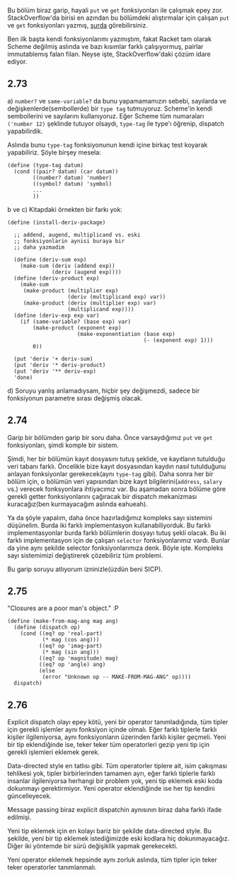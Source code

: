 Bu bölüm biraz garip, hayali `put` ve `get` fonksiyonları ile çalışmak epey zor. StackOverflow'da birisi en azından bu bölümdeki alıştırmalar için çalışan `put` ve `get` fonksiyonları yazmış, [şurda](http://stackoverflow.com/questions/5499005/how-do-i-get-the-functions-put-and-get-in-sicp-scheme-exercise-2-78-and-on) görebilirsiniz.

Ben ilk başta kendi fonksiyonlarımı yazmıştım, fakat Racket tam olarak Scheme değilmiş aslında ve bazı kısımlar farklı çalışıyormuş, pairlar immutablemış falan filan. Neyse işte, StackOverflow'daki çözüm idare ediyor.

## 2.73


a) `number?` ve `same-variable?` da bunu yapamamamızın sebebi, sayılarda ve değişkenlerde(sembollerde) bir `type tag` tutmuyoruz. Scheme'in kendi sembollerini ve sayılarını kullanıyoruz. Eğer Scheme tüm numaraları `('number 12)` şeklinde tutuyor olsaydı, `type-tag` ile type'ı öğrenip, dispatch yapabilirdik.

Aslında bunu `type-tag` fonksiyonunun kendi içine birkaç test koyarak yapabiliriz. Şöyle birşey mesela:

    
    (define (type-tag datum)
      (cond ((pair? datum) (car datum))
            ((number? datum) 'number)
            ((symbol? datum) 'symbol)
            ...
            ))

b ve c) Kitapdaki örnekten bir farkı yok:

    
    (define (install-deriv-package)

      ;; addend, augend, multiplicand vs. eski
      ;; fonksiyonlarin aynisi buraya bir
      ;; daha yazmadim
      
      (define (deriv-sum exp)
        (make-sum (deriv (addend exp))
                  (deriv (augend exp))))
      (define (deriv-product exp)
        (make-sum
         (make-product (multiplier exp)
                       (deriv (multiplicand exp) var))
         (make-product (deriv (multiplier exp) var)
                       (multiplicand exp))))
      (define (deriv-exp exp var)
        (if (same-variable? (base exp) var)
            (make-product (exponent exp)
                          (make-exponentiation (base exp)
                                               (- (exponent exp) 1)))
            0))

      (put 'deriv '+ deriv-sum)
      (put 'deriv '* deriv-product)
      (put 'deriv '** deriv-exp)
      'done)


d) Soruyu yanlış anlamadıysam, hiçbir şey değişmezdi, sadece bir fonksiyonun parametre sırası değişmiş olacak.

## 2.74

Garip bir bölümden garip bir soru daha. Önce varsaydığımız `put` ve `get` fonksiyonları, şimdi komple bir sistem.

Şimdi, her bir bölümün kayıt dosyasını tutuş şeklide, ve kayıtların tutulduğu veri tabanı farklı. Öncelikle bize kayıt dosyasından kaydın nasıl tutulduğunu anlayan fonksiyonlar gerekecek(aynı `type-tag` gibi). Daha sonra her bir bölüm için, o bölümün veri yapısından bize kayıt bilgilerini(`address`, `salary` vs.) verecek fonksyonlara ihtiyacımız var. Bu aşamadan sonra bölüme göre gerekli getter fonksiyonlarını çağıracak bir dispatch mekanizması kuracağız(ben kurmayacağım aslında eahueah).

Ya da şöyle yapalım, daha önce hazırladığımız kompleks sayı sistemini düşünelim. Burda iki farklı implementasyon kullanabiliyorduk. Bu farklı implementasyonlar burda farklı bölümlerin dosyayı tutuş şekli olacak. Bu iki farklı implementasyon için de çalışan `selector` fonksiyonlarımız vardı. Bunlar da yine aynı şekilde selector fonksiyonlarımıza denk. Böyle işte. Kompleks sayı sistemimizi değiştirerek çözebiliriz tüm problemi.

Bu garip soruyu atlıyorum izninizle(üzdün beni SICP).


## 2.75

"Closures are a poor man's object." :P

    
    (define (make-from-mag-ang mag ang)
      (define (dispatch op)
        (cond ((eq? op 'real-part)
               (* mag (cos ang)))
              ((eq? op 'imag-part)
               (* mag (sin ang)))
              ((eq? op 'magnitude) mag)
              ((eq? op 'angle) ang)
              (else
               (error "Unknown op -- MAKE-FROM-MAG-ANG" op))))
      dispatch)

## 2.76

Explicit dispatch olayı epey kötü, yeni bir operator tanımladığında, tüm tipler için gerekli işlemler aynı fonksiyon içinde olmalı. Eğer farklı tiplerle farklı kişiler ilgileniyorsa, aynı fonksiyonların üzerinden farklı kişiler geçmeli. Yeni bir tip eklendiğinde ise, teker teker tüm operatorleri gezip yeni tip için gerekli işlemleri eklemek gerek.

Data-directed style en tatlısı gibi. Tüm operatorler tiplere ait, isim çakışması tehlikesi yok, tipler birbirlerinden tamamen ayrı, eğer farklı tiplerle farklı insanlar ilgileniyorsa herhangi bir problem yok, yeni tip eklemek eski koda dokunmayı gerektirmiyor. Yeni operator eklendiğinde ise her tip kendini güncelleyecek.

Message passing biraz explicit dispatchin aynısının biraz daha farklı ifade edilmişi.

Yeni tip eklemek için en kolayı bariz bir şekilde data-directed style. Bu şekilde, yeni bir tip eklemek istediğimizde eski kodlara hiç dokunmayacağız. Diğer iki yöntemde bir sürü değişiklik yapmak gerekecekti.

Yeni operator eklemek hepsinde aynı zorluk aslında, tüm tipler için teker teker operatorler tanımlanmalı.
